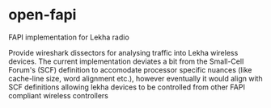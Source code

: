 # open-fapi
FAPI implementation for Lekha radio

Provide wireshark dissectors for analysing traffic into Lekha wireless devices.
The current implementation deviates a bit from the Small-Cell Forum's (SCF) 
definition to accomodate processor specific nuances (like cache-line size, word
alignment etc.), however eventually it would align with SCF definitions allowing
lekha devices to be controlled from other FAPI compliant wireless controllers
